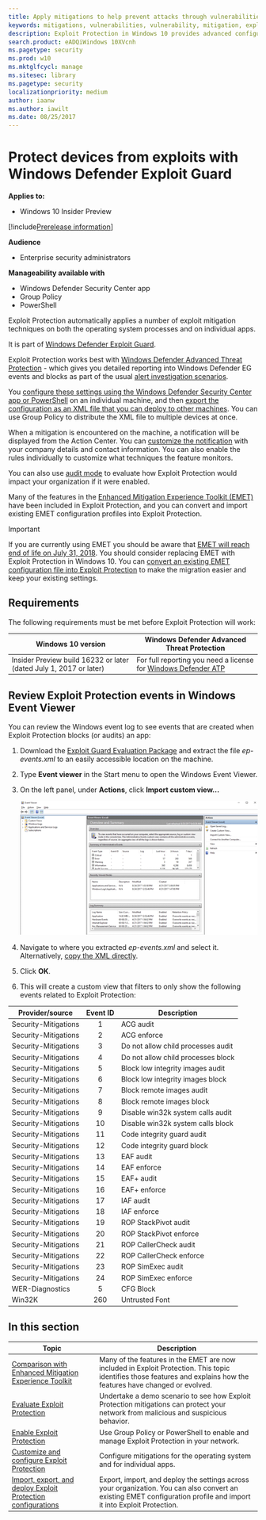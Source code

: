 ```yaml
---
title: Apply mitigations to help prevent attacks through vulnerabilities
keywords: mitigations, vulnerabilities, vulnerability, mitigation, exploit, exploits, emet
description: Exploit Protection in Windows 10 provides advanced configuration over the settings offered in EMET.
search.product: eADQiWindows 10XVcnh
ms.pagetype: security
ms.prod: w10
ms.mktglfcycl: manage
ms.sitesec: library
ms.pagetype: security
localizationpriority: medium
author: iaanw
ms.author: iawilt
ms.date: 08/25/2017
---
```




# Protect devices from exploits with Windows Defender Exploit Guard


**Applies to:**

- Windows 10 Insider Preview

[!include[Prerelease information](prerelease.md)]

**Audience**

- Enterprise security administrators


**Manageability available with**

- Windows Defender Security Center app
- Group Policy
- PowerShell



Exploit Protection automatically applies a number of exploit mitigation techniques on both the operating system processes and on individual apps. 

It is part of [Windows Defender Exploit Guard](windows-defender-exploit-guard.md).

Exploit Protection works best with [Windows Defender Advanced Threat Protection](../windows-defender-atp/windows-defender-advanced-threat-protection.md) - which gives you detailed reporting into Windows Defender EG events and blocks as part of the usual [alert investigation scenarios](../windows-defender-atp/investigate-alerts-windows-defender-advanced-threat-protection.md).

 You [configure these settings using the Windows Defender Security Center app or PowerShell](customize-exploit-protection.md) on an individual machine, and then [export the configuration as an XML file that you can deploy to other machines](import-export-exploit-protection-emet-xml.md). You can use Group Policy to distribute the XML file to multiple devices at once.

 When a mitigation is encountered on the machine, a notification will be displayed from the Action Center. You can [customize the notification](customize-attack-surface-reduction.md#customize-the-notification) with your company details and contact information. You can also enable the rules individually to customize what techniques the feature monitors.

  You can also use [audit mode](audit-windows-defender-exploit-guard.md) to evaluate how Exploit Protection would impact your organization if it were enabled.

 Many of the features in the [Enhanced Mitigation Experience Toolkit (EMET)](https://technet.microsoft.com/en-us/security/jj653751) have been included in Exploit Protection, and you can convert and import existing EMET configuration profiles into Exploit Protection.

 >[!IMPORTANT]
 >If you are currently using EMET you should be aware that [EMET will reach end of life on July 31, 2018](https://blogs.technet.microsoft.com/srd/2016/11/03/beyond-emet/). You should consider replacing EMET with Exploit Protection in Windows 10. You can [convert an existing EMET configuration file into Exploit Protection](import-export-exploit-protection-emet-xml.md#convert-an-emet-configuration-file-to-an-exploit-protection-configuration-file) to make the migration easier and keep your existing settings.

 

## Requirements

The following requirements must be met before Exploit Protection will work:

Windows 10 version | Windows Defender Advanced Threat Protection
-|-
Insider Preview build 16232 or later (dated July 1, 2017 or later) | For full reporting you need a license for [Windows Defender ATP](../windows-defender-atp/windows-defender-advanced-threat-protection.md)


 ## Review Exploit Protection events in Windows Event Viewer

You can review the Windows event log to see events that are created when Exploit Protection blocks (or audits) an app:

1. Download the [Exploit Guard Evaluation Package](https://aka.ms/mp7z2w) and extract the file *ep-events.xml* to an easily accessible location on the machine.

2. Type **Event viewer** in the Start menu to open the Windows Event Viewer.

3. On the left panel, under **Actions**, click **Import custom view...**

    ![](images/events-import.gif)

4. Navigate to where you extracted *ep-events.xml* and select it. Alternatively, [copy the XML directly](event-views-exploit-guard.md).

5. Click **OK**.

6. This will create a custom view that filters to only show the following events related to Exploit Protection:

Provider/source | Event ID | Description
-|:-:|-
Security-Mitigations | 1 | ACG audit
Security-Mitigations | 2 | ACG enforce
Security-Mitigations | 3 | Do not allow child processes audit
Security-Mitigations | 4 | Do not allow child processes block
Security-Mitigations | 5 | Block low integrity images audit
Security-Mitigations | 6 | Block low integrity images block
Security-Mitigations | 7 | Block remote images audit
Security-Mitigations | 8 | Block remote images block
Security-Mitigations | 9 | Disable win32k system calls audit
Security-Mitigations | 10 | Disable win32k system calls block
Security-Mitigations | 11 | Code integrity guard audit
Security-Mitigations | 12 | Code integrity guard block
Security-Mitigations | 13 | EAF audit
Security-Mitigations | 14 | EAF enforce
Security-Mitigations | 15 | EAF+ audit
Security-Mitigations | 16 | EAF+ enforce
Security-Mitigations | 17 | IAF audit
Security-Mitigations | 18 | IAF enforce
Security-Mitigations | 19 | ROP StackPivot audit
Security-Mitigations | 20 | ROP StackPivot enforce
Security-Mitigations | 21 | ROP CallerCheck audit
Security-Mitigations | 22 | ROP CallerCheck enforce
Security-Mitigations | 23 | ROP SimExec audit
Security-Mitigations | 24 | ROP SimExec enforce
WER-Diagnostics | 5 | CFG Block
Win32K | 260 | Untrusted Font


 ## In this section

Topic | Description 
---|---
[Comparison with Enhanced Mitigation Experience Toolkit](emet-exploit-protection-exploit-guard.md) | Many of the features in the EMET are now included in Exploit Protection. This topic identifies those features and explains how the features have changed or evolved.
[Evaluate Exploit Protection](evaluate-exploit-protection.md) | Undertake a demo scenario to see how Exploit Protection mitigations can protect your network from malicious and suspicious behavior.
[Enable Exploit Protection](enable-exploit-protection.md) | Use Group Policy or PowerShell to enable and manage Exploit Protection in your network. 
[Customize and configure Exploit Protection](customize-exploit-protection.md) | Configure mitigations for the operating system and for individual apps.
[Import, export, and deploy Exploit Protection configurations](import-export-exploit-protection-emet-xml.md) | Export, import, and deploy the settings across your organization. You can also convert an existing EMET configuration profile and import it into Exploit Protection.